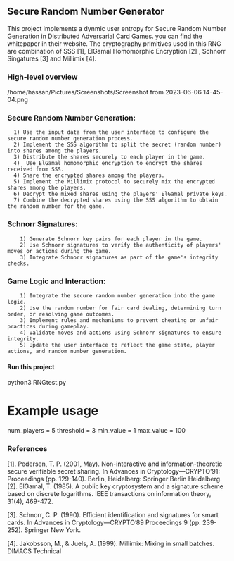 ## Secure Random Number Generator

This project implements a dynmic user entropy for Secure Random Number Generation in Distributed Adversarial Card Games. you can find the whitepaper in their website. 
The cryptography primitives used in this RNG are combination of SSS [1],  ElGamal Homomorphic Encryption [2] , Schnorr Singatures [3] and Millimix [4].



### High-level overview 

/home/hassan/Pictures/Screenshots/Screenshot from 2023-06-06 14-45-04.png

### Secure Random Number Generation:
      1) Use the input data from the user interface to configure the secure random number generation process.
      2) Implement the SSS algorithm to split the secret (random number) into shares among the players.
      3) Distribute the shares securely to each player in the game.
      4)  Use ElGamal homomorphic encryption to encrypt the shares received from SSS.
      4) Share the encrypted shares among the players.
      5) Implement the Millimix protocol to securely mix the encrypted shares among the players.
      6) Decrypt the mixed shares using the players' ElGamal private keys.
      7) Combine the decrypted shares using the SSS algorithm to obtain the random number for the game.

 ### Schnorr Signatures:
        1) Generate Schnorr key pairs for each player in the game.
        2) Use Schnorr signatures to verify the authenticity of players' moves or actions during the game.
        3) Integrate Schnorr signatures as part of the game's integrity checks.

    
### Game Logic and Interaction:

        1) Integrate the secure random number generation into the game logic.
        2) Use the random number for fair card dealing, determining turn order, or resolving game outcomes.
        3) Implement rules and mechanisms to prevent cheating or unfair practices during gameplay.
        4) Validate moves and actions using Schnorr signatures to ensure integrity.
        5) Update the user interface to reflect the game state, player actions, and random number generation.

#### Run this project

python3 RNGtest.py

# Example usage
num_players = 5
threshold = 3
min_value = 1
max_value = 100


### References 
[1]. Pedersen, T. P. (2001, May). Non-interactive and information-theoretic secure verifiable secret sharing. In Advances in Cryptology—CRYPTO’91: Proceedings (pp. 129-140). Berlin, Heidelberg: Springer Berlin Heidelberg.
[2]. ElGamal, T. (1985). A public key cryptosystem and a signature scheme based on discrete logarithms. IEEE transactions on information theory, 31(4), 469-472.

[3]. Schnorr, C. P. (1990). Efficient identification and signatures for smart cards. In Advances in Cryptology—CRYPTO’89 Proceedings 9 (pp. 239-252). Springer New York.

[4]. Jakobsson, M., & Juels, A. (1999). Millimix: Mixing in small batches. DIMACS Technical 

